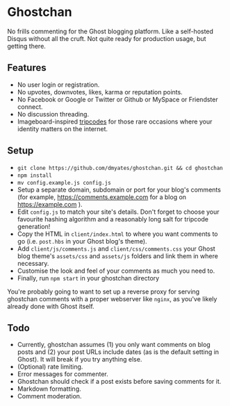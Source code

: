 # Ghostchan

No frills commenting for the Ghost blogging platform. Like a self-hosted Disqus without all the cruft. Not quite ready for production usage, but getting there.

## Features

* No user login or registration.
* No upvotes, downvotes, likes, karma or reputation points.
* No Facebook or Google or Twitter or Github or MySpace or Friendster connect.
* No discussion threading.
* Imageboard-inspired [tripcodes](https://en.wikipedia.org/wiki/Imageboard#Tripcodes) for those rare occasions where your identity matters on the internet.

## Setup

* `git clone https://github.com/dmyates/ghostchan.git && cd ghostchan`
* `npm install`
* `mv config.example.js config.js`
* Setup a separate domain, subdomain or port for your blog's comments (for example, https://comments.example.com for a blog on https://example.com ).
* Edit `config.js` to match your site's details. Don't forget to choose your favourite hashing algorithm and a reasonably long salt for tripcode generation!
* Copy the HTML in `client/index.html` to where you want comments to go (i.e. `post.hbs` in your Ghost blog's theme).
* Add `client/js/comments.js` and `client/css/comments.css` your Ghost blog theme's `assets/css` and `assets/js` folders and link them in where necessary.
* Customise the look and feel of your comments as much you need to.
* Finally, run `npm start` in your ghostchan directory

You're probably going to want to set up a reverse proxy for serving ghostchan comments with a proper webserver like `nginx`, as you've likely already done with Ghost itself.

## Todo

* Currently, ghostchan assumes (1) you only want comments on blog posts and (2) your post URLs include dates (as is the default setting in Ghost). It will break if you try anything else.
* (Optional) rate limiting.
* Error messages for commenter.
* Ghostchan should check if a post exists before saving comments for it.
* Markdown formatting.
* Comment moderation.
